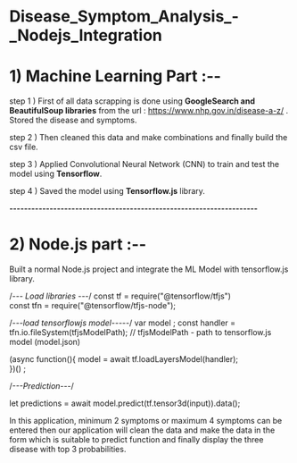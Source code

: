 # Disease_Symptom_Analysis_-_Nodejs_Integration



# 1) Machine Learning Part :--

step 1 ) First of all data scrapping is done using **GoogleSearch and BeautifulSoup libraries** from the url : https://www.nhp.gov.in/disease-a-z/ . Stored the disease and symptoms.

step 2 ) Then cleaned this data and make combinations and finally build the csv file.

step 3 ) Applied Convolutional Neural Network (CNN) to train and test the model using  **Tensorflow**.

step 4 ) Saved the model using **Tensorflow.js** library.

**--------------------------------------------------------------------**

# 2) Node.js part :--

Built a normal Node.js project and integrate the ML Model with tensorflow.js library.

/*--- Load libraries ---*/
const tf = require("@tensorflow/tfjs")     
const tfn = require("@tensorflow/tfjs-node");

/*---load tensorflowjs model-----*/
var model ;
const handler = tfn.io.fileSystem(tfjsModelPath);   //  tfjsModelPath -  path to tensorflow.js model (model.json)

(async function(){
    model = await tf.loadLayersModel(handler);   
})() ;


/*---Prediction---*/

let predictions = await model.predict(tf.tensor3d(input)).data();



In this application, minimum 2 symptoms or maximum 4 symptoms can be entered then our application will clean the data and make the data in the form which is suitable to predict function and finally  display the three disease with top 3 probabilities. 



